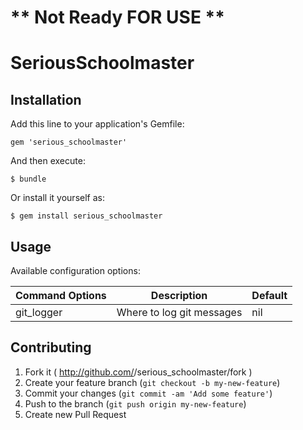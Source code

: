 # ** Not Ready FOR USE **

# SeriousSchoolmaster

## Installation

Add this line to your application's Gemfile:

    gem 'serious_schoolmaster'

And then execute:

    $ bundle

Or install it yourself as:

    $ gem install serious_schoolmaster

## Usage

Available configuration options:

| Command Options | Description										| Default       |
| -------------   | -------------------------			| ------------- |
| git_logger      | Where to log git messages			| nil           |

## Contributing

1. Fork it ( http://github.com/<my-github-username>/serious_schoolmaster/fork )
2. Create your feature branch (`git checkout -b my-new-feature`)
3. Commit your changes (`git commit -am 'Add some feature'`)
4. Push to the branch (`git push origin my-new-feature`)
5. Create new Pull Request
